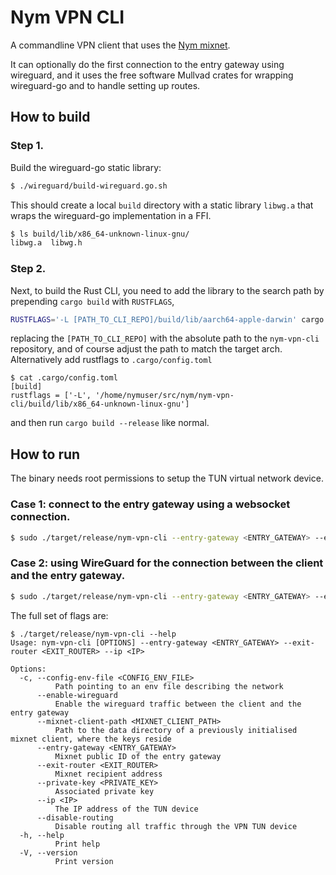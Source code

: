 # Nym VPN CLI

A commandline VPN client that uses the [Nym mixnet](https://nymtech.net). 

It can optionally do the first connection to the entry gateway using wireguard, and it uses the free software Mullvad crates for wrapping wireguard-go and to handle setting up routes.

## How to build

### Step 1.

Build the wireguard-go static library:

```sh
$ ./wireguard/build-wireguard.go.sh
```

This should create a local `build` directory with a static library `libwg.a` that wraps the wireguard-go implementation in a FFI.

```sh
$ ls build/lib/x86_64-unknown-linux-gnu/      
libwg.a  libwg.h
```

### Step 2.

Next, to build the Rust CLI, you need to add the library to the search path by prepending `cargo build` with `RUSTFLAGS`,

```sh
RUSTFLAGS='-L [PATH_TO_CLI_REPO]/build/lib/aarch64-apple-darwin' cargo build --release
```

replacing the `[PATH_TO_CLI_REPO]` with the absolute path to the `nym-vpn-cli` repository, and of course adjust the path to match the target arch.
Alternatively add rustflags to `.cargo/config.toml`

```
$ cat .cargo/config.toml 
[build]
rustflags = ['-L', '/home/nymuser/src/nym/nym-vpn-cli/build/lib/x86_64-unknown-linux-gnu']
```
and then run `cargo build --release` like normal.

## How to run

The binary needs root permissions to setup the TUN virtual network device.

### Case 1: connect to the entry gateway using a websocket connection.

```sh
$ sudo ./target/release/nym-vpn-cli --entry-gateway <ENTRY_GATEWAY> --exit-router <EXIT_ROUTER> --ip <VPN_IP>
```

### Case 2: using WireGuard for the connection between the client and the entry gateway.

```sh
$ sudo ./target/release/nym-vpn-cli --entry-gateway <ENTRY_GATEWAY> --exit-router <EXIT_ROUTER> --ip <VPN_IP> --enable-wireguard --private-key <PRIVATE_KEY>
```

The full set of flags are:

```
$ ./target/release/nym-vpn-cli --help
Usage: nym-vpn-cli [OPTIONS] --entry-gateway <ENTRY_GATEWAY> --exit-router <EXIT_ROUTER> --ip <IP>

Options:
  -c, --config-env-file <CONFIG_ENV_FILE>
          Path pointing to an env file describing the network
      --enable-wireguard
          Enable the wireguard traffic between the client and the entry gateway
      --mixnet-client-path <MIXNET_CLIENT_PATH>
          Path to the data directory of a previously initialised mixnet client, where the keys reside
      --entry-gateway <ENTRY_GATEWAY>
          Mixnet public ID of the entry gateway
      --exit-router <EXIT_ROUTER>
          Mixnet recipient address
      --private-key <PRIVATE_KEY>
          Associated private key
      --ip <IP>
          The IP address of the TUN device
      --disable-routing
          Disable routing all traffic through the VPN TUN device
  -h, --help
          Print help
  -V, --version
          Print version
```

